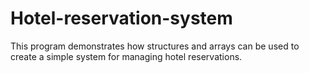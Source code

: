 # Hotel-reservation-system
This program demonstrates how structures and arrays can be used to create a simple system for managing hotel reservations.
